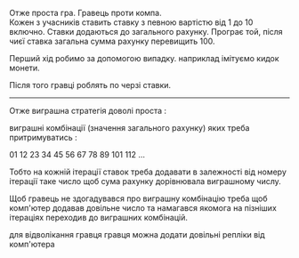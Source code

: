 Отже проста гра. Гравець проти компа.  
Кожен з учасників ставить ставку з певною вартістю
від 1 до 10 включно. Ставки додаються до загального
рахунку. Програє той, після чиєї ставка загальна сумма
рахунку перевищить 100.

Перший хід робимо за допомогою випадку.
наприклад імітуємо кидок монети.

Після того гравці роблять по черзі ставки.

---

Отже виграшна стратегія доволі проста :

виграшні комбінації (значення загального рахунку)
яких треба притримуватись :

01
12
23
34
45
56
67
78
89
101
112 ...

Тобто на кожній ітерації ставок треба додавати
в залежності від номеру ітерації таке число щоб
сума рахунку дорівнювала виграшному числу.

Щоб гравець не здогадувався про виграшну комбінацію
треба щоб комп'ютер додавав довільне число та намагався
якомога на пізніших ітераціях переходив до виграшних комбінацій.

для відволікання гравця гравця можна додати довільні репліки від комп'ютера

